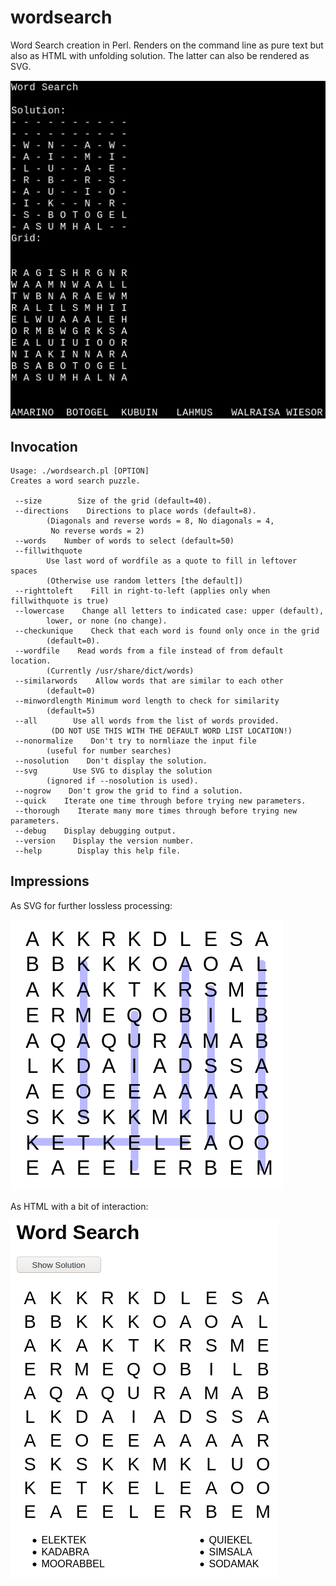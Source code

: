 wordsearch
==========

Word Search creation in Perl. Renders on the command line as pure
text but also as HTML with unfolding solution. The latter can also
be rendered as SVG.

![Terminal Output](snap_terminal.png)

Invocation
----------

```
Usage: ./wordsearch.pl [OPTION] 
Creates a word search puzzle.

 --size        Size of the grid (default=40).
 --directions    Directions to place words (default=8).
        (Diagonals and reverse words = 8, No diagonals = 4,
         No reverse words = 2)
 --words    Number of words to select (default=50)
 --fillwithquote
        Use last word of wordfile as a quote to fill in leftover spaces
        (Otherwise use random letters [the default])
 --righttoleft    Fill in right-to-left (applies only when fillwithquote is true)
 --lowercase    Change all letters to indicated case: upper (default),
        lower, or none (no change).
 --checkunique    Check that each word is found only once in the grid
        (default=0).
 --wordfile    Read words from a file instead of from default location.
        (Currently /usr/share/dict/words)
 --similarwords    Allow words that are similar to each other
        (default=0)
 --minwordlength Minimum word length to check for similarity
        (default=5)
 --all        Use all words from the list of words provided.
         (DO NOT USE THIS WITH THE DEFAULT WORD LIST LOCATION!)
 --nonormalize    Don't try to normliaze the input file
        (useful for number searches)
 --nosolution    Don't display the solution.
 --svg        Use SVG to display the solution 
        (ignored if --nosolution is used).
 --nogrow    Don't grow the grid to find a solution.
 --quick    Iterate one time through before trying new parameters.
 --thorough    Iterate many more times through before trying new parameters.
 --debug    Display debugging output.
 --version    Display the version number.
 --help        Display this help file.
```

Impressions
-----------

As SVG for further lossless processing:

![Solution as SVG](snap_svg.png)

As HTML with a bit of interaction:

![HTML page with button](snap_html.png)


